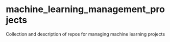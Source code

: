 # machine_learning_management_projects
Collection and description of repos for managing machine learning projects
